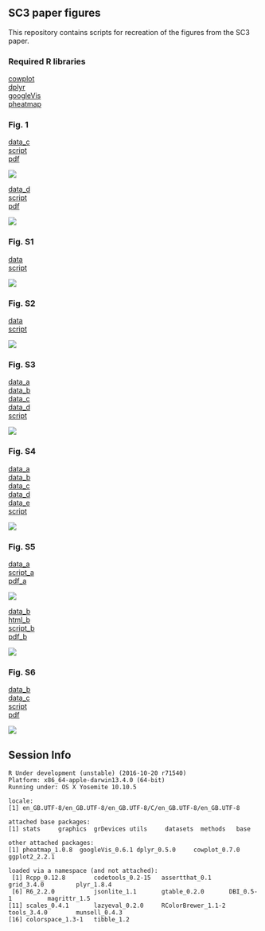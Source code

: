 ## SC3 paper figures
This repository contains scripts for recreation of the figures from the SC3 paper.

### Required R libraries

[cowplot](https://cran.r-project.org/web/packages/cowplot/index.html)  
[dplyr](https://cran.r-project.org/web/packages/dplyr/index.html)  
[googleVis](https://cran.r-project.org/web/packages/googleVis/index.html)  
[pheatmap](https://cran.r-project.org/web/packages/pheatmap/index.html)

### Fig. 1
[data_c](data/1c.csv)  
[script](1c.R)  
[pdf](pdf/1c.pdf)

![](jpeg/1c.jpeg)

[data_d](data/1d.csv)  
[script](1d.R)  
[pdf](pdf/1d.pdf)

![](jpeg/1d.jpeg)

### Fig. S1

[data](data/S1.csv)  
[script](S1.R)

![](jpeg/S1.jpeg)

### Fig. S2

[data](data/S2.csv)  
[script](S2.R)

![](jpeg/S2.jpeg)

### Fig. S3
[data_a](data/S3a.csv)  
[data_b](data/S3b.csv)  
[data_c](data/S3c.csv)  
[data_d](data/S3d.csv)  
[script](S3.R)

![](jpeg/S3.jpeg)

### Fig. S4
[data_a](data/S4a.csv)  
[data_b](data/S4b.csv)  
[data_c](data/S4c.csv)  
[data_d](data/S4d.csv)  
[data_e](data/S4e.csv)  
[script](S4.R)

![](jpeg/S4.jpeg)

### Fig. S5
[data_a](data/S5a.csv)  
[script_a](S4a.R)  
[pdf_a](pdf/S5a.pdf)  

![](jpeg/S5a.jpeg)

[data_b](data/S5b.csv)  
[html_b](data/S5b.html)  
[script_b](S4b.R)  
[pdf_b](pdf/S5b.pdf)

![](jpeg/S5b.jpeg)

### Fig. S6
[data_b](data/S6b.csv)  
[data_c](data/S6c.csv)  
[script](S6.R)  
[pdf](pdf/S6.pdf)  

![](jpeg/S6.jpeg)

## Session Info

```
R Under development (unstable) (2016-10-20 r71540)
Platform: x86_64-apple-darwin13.4.0 (64-bit)
Running under: OS X Yosemite 10.10.5

locale:
[1] en_GB.UTF-8/en_GB.UTF-8/en_GB.UTF-8/C/en_GB.UTF-8/en_GB.UTF-8

attached base packages:
[1] stats     graphics  grDevices utils     datasets  methods   base     

other attached packages:
[1] pheatmap_1.0.8  googleVis_0.6.1 dplyr_0.5.0     cowplot_0.7.0   ggplot2_2.2.1  

loaded via a namespace (and not attached):
 [1] Rcpp_0.12.8        codetools_0.2-15   assertthat_0.1     grid_3.4.0         plyr_1.8.4        
 [6] R6_2.2.0           jsonlite_1.1       gtable_0.2.0       DBI_0.5-1          magrittr_1.5      
[11] scales_0.4.1       lazyeval_0.2.0     RColorBrewer_1.1-2 tools_3.4.0        munsell_0.4.3     
[16] colorspace_1.3-1   tibble_1.2
```
